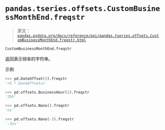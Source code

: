 # `pandas.tseries.offsets.CustomBusinessMonthEnd.freqstr`

> 原文：[`pandas.pydata.org/docs/reference/api/pandas.tseries.offsets.CustomBusinessMonthEnd.freqstr.html`](https://pandas.pydata.org/docs/reference/api/pandas.tseries.offsets.CustomBusinessMonthEnd.freqstr.html)

```py
CustomBusinessMonthEnd.freqstr
```

返回表示频率的字符串。

示例

```py
>>> pd.DateOffset(5).freqstr
'<5 * DateOffsets>' 
```

```py
>>> pd.offsets.BusinessHour(2).freqstr
'2bh' 
```

```py
>>> pd.offsets.Nano().freqstr
'ns' 
```

```py
>>> pd.offsets.Nano(-3).freqstr
'-3ns' 
```
